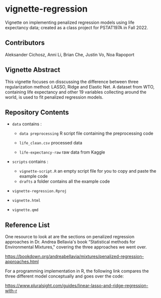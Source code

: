 # vignette-regression

Vignette on implementing penalized regression models using life expectancy data; created as a class project for PSTAT197A in Fall 2022.

## Contributors
Aleksander Cichosz, Anni Li, Brian Che, Justin Vo, Noa Rapoport

## Vignette Abstract
This vignette focuses on disscussing the difference between three regularization  method: LASSO, Ridge and Elastic Net. A dataset from WTO, containing life expectancy and other 19 variables collecting around the world, is used to fit penalized regression models. 


## Repository Contents
-   `data` contains :

    -   `data preprocessing` R script file containing the preprocessing code
    
    -   `life_clean.csv` processed data
    
    -   `life-expectancy-raw` raw data from Kaggle
    
-   `scripts` contains :

    -   `vignette-script.R` an empty script file for you to copy and paste the example code 
    -   `drafts` a folder contains all the example code
    
-   `vignette-regression.Rproj`

-   `vignette.html`

-   `vignette.qmd`
## Reference List

One resource to look at are the sections on penalized regression approaches in Dr. Andrea Bellavia's book “Statistical methods for Environmental Mixtures," covering the three approaches we went over.

  https://bookdown.org/andreabellavia/mixtures/penalized-regression-approaches.html

For a programming implementation in R, the following link compares the three different model conceptually and goes over the code:

  https://www.pluralsight.com/guides/linear-lasso-and-ridge-regression-with-r
